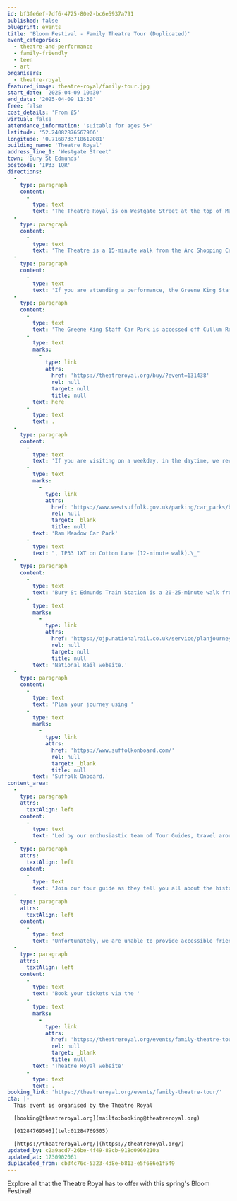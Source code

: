 ```yaml
---
id: bf3fe6ef-7df6-4725-80e2-bc6e5937a791
published: false
blueprint: events
title: 'Bloom Festival - Family Theatre Tour (Duplicated)'
event_categories:
  - theatre-and-performance
  - family-friendly
  - teen
  - art
organisers:
  - theatre-royal
featured_image: theatre-royal/family-tour.jpg
start_date: '2025-04-09 10:30'
end_date: '2025-04-09 11:30'
free: false
cost_details: 'From £5'
virtual: false
attendance_information: 'suitable for ages 5+'
latitude: '52.24082876567966'
longitude: '0.7168733718612081'
building_name: 'Theatre Royal'
address_line_1: 'Westgate Street'
town: 'Bury St Edmunds'
postcode: 'IP33 1QR'
directions:
  -
    type: paragraph
    content:
      -
        type: text
        text: 'The Theatre Royal is on Westgate Street at the top of Maynewater Lane, opposite the Greene King Brewery & Café. On foot, you’ll enter through the front entrance of the theatre.'
  -
    type: paragraph
    content:
      -
        type: text
        text: 'The Theatre is a 15-minute walk from the Arc Shopping Centre and just 5-minutes from the Abbey Gardens.'
  -
    type: paragraph
    content:
      -
        type: text
        text: 'If you are attending a performance, the Greene King Staff Car Park is made available to our visitors for evening and weekend performances only. '
  -
    type: paragraph
    content:
      -
        type: text
        text: 'The Greene King Staff Car Park is accessed off Cullum Road (A1302) and opens 1 hour before your performance at a charge per vehicle. Access to the Theatre is via steps (3-minute walk). Wheelchair users and customers with additional access requirements may be dropped-off for step- free access at the front of the theatre on Westgate Street. You can book a Parking Space '
      -
        type: text
        marks:
          -
            type: link
            attrs:
              href: 'https://theatreroyal.org/buy/?event=131438'
              rel: null
              target: null
              title: null
        text: here
      -
        type: text
        text: .
  -
    type: paragraph
    content:
      -
        type: text
        text: 'If you are visiting on a weekday, in the daytime, we recommend '
      -
        type: text
        marks:
          -
            type: link
            attrs:
              href: 'https://www.westsuffolk.gov.uk/parking/car_parks/bse_car_parks/ram-meadow-car-park.cfm'
              rel: null
              target: _blank
              title: null
        text: 'Ram Meadow Car Park'
      -
        type: text
        text: ", IP33 1XT on Cotton Lane (12-minute walk).\_"
  -
    type: paragraph
    content:
      -
        type: text
        text: 'Bury St Edmunds Train Station is a 20-25-minute walk from the theatre, with connections to Cambridge, Ipswich and the London-Norwich line. You can check train times and service updates on the '
      -
        type: text
        marks:
          -
            type: link
            attrs:
              href: 'https://ojp.nationalrail.co.uk/service/planjourney/search'
              rel: null
              target: null
              title: null
        text: 'National Rail website.'
  -
    type: paragraph
    content:
      -
        type: text
        text: 'Plan your journey using '
      -
        type: text
        marks:
          -
            type: link
            attrs:
              href: 'https://www.suffolkonboard.com/'
              rel: null
              target: _blank
              title: null
        text: 'Suffolk Onboard.'
content_area:
  -
    type: paragraph
    attrs:
      textAlign: left
    content:
      -
        type: text
        text: 'Led by our enthusiastic team of Tour Guides, travel around our vibrant 200-year-old theatre! Explore all aspects of the theatre from Front of House to the Behind the Scenes learning all about the last remaining working regency playhouse in the country. '
  -
    type: paragraph
    attrs:
      textAlign: left
    content:
      -
        type: text
        text: 'Join our tour guide as they tell you all about the historic building and the stories that they have to tell about those who have treaded our famous boards!'
  -
    type: paragraph
    attrs:
      textAlign: left
    content:
      -
        type: text
        text: 'Unfortunately, we are unable to provide accessible friendly tours due to the design of the theatre.'
  -
    type: paragraph
    attrs:
      textAlign: left
    content:
      -
        type: text
        text: 'Book your tickets via the '
      -
        type: text
        marks:
          -
            type: link
            attrs:
              href: 'https://theatreroyal.org/events/family-theatre-tour/'
              rel: null
              target: _blank
              title: null
        text: 'Theatre Royal website'
      -
        type: text
        text: .
booking_link: 'https://theatreroyal.org/events/family-theatre-tour/'
cta: |-
  This event is organised by the Theatre Royal 

  [booking@theatreroyal.org](mailto:booking@theatreroyal.org)

  [01284769505](tel:01284769505)

  [https://theatreroyal.org/](https://theatreroyal.org/)
updated_by: c2a9acd7-26be-4f49-89cb-918d0960210a
updated_at: 1730902061
duplicated_from: cb34c76c-5323-4d8e-b813-e5f686e1f549
---
```

Explore all that the Theatre Royal has to offer with this spring's Bloom Festival!